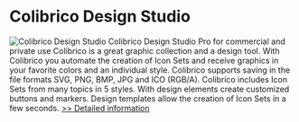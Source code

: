 # Colibrico Design Studio
![Colibrico Design Studio](https://mycommerce.akamaized.net/api/pimages/P300754381/BIG/300754381.JPG)
Colibrico Design Studio Pro for commercial and private use
Colibrico is a great graphic collection and a design tool. With Colibrico you automate the creation of Icon Sets and receive graphics in your favorite colors and an individual style.
Colibrico supports saving in the file formats SVG, PNG, BMP, JPG and ICO (RGB/A).
Colibrico includes Icon Sets from many topics in 5 styles. With design elements create customized buttons and markers. Design templates allow the creation of Icon Sets in a few seconds.
[>> Detailed information](https://secure.shareit.com/shareit/product.html?productid=300754381&affiliateid=200057808)